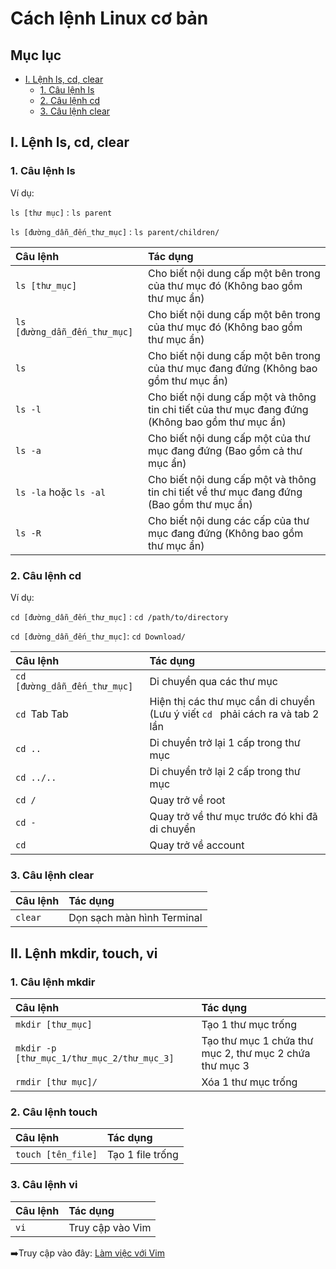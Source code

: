 # Cách lệnh Linux cơ bản
## Mục lục
- [I. Lệnh ls, cd, clear](#i-lệnh-ls-cd-clear)
  - [1. Câu lệnh ls](#1-câu-lệnh-ls)
  - [2. Câu lệnh cd](#2-câu-lệnh-cd)
  - [3. Câu lệnh clear](#3-câu-lệnh-clear)

## I. Lệnh ls, cd, clear
### 1. Câu lệnh ls

Ví dụ: 

``ls [thư mục]`` : ``ls parent``

``ls [đường_dẫn_đến_thư_mục]`` : ``ls parent/children/``

| Câu lệnh | Tác dụng |
| :--- | :--- |
| ``ls [thư_mục]`` | Cho biết nội dung cấp một bên trong của thư mục đó (Không bao gồm thư mục ẩn) |
| ``ls [đường_dẫn_đến_thư_mục]`` | Cho biết nội dung cấp một bên trong của thư mục đó (Không bao gồm thư mục ẩn) |
| ``ls`` | Cho biết nội dung cấp một bên trong của thư mục đang đứng (Không bao gồm thư mục ẩn) |
| ``ls -l`` | Cho biết nội dung cấp một và thông tin chi tiết của thư mục đang đứng (Không bao gồm thư mục ẩn) |
| ``ls -a`` | Cho biết nội dung cấp một của thư mục đang đứng (Bao gồm cả thư mục ẩn) |
| ``ls -la`` hoặc ``ls -al``| Cho biết nội dung cấp một và thông tin chi tiết về thư mục đang đứng (Bao gồm thư mục ẩn) | 
| ``ls -R`` | Cho biết nội dung các cấp của thư mục đang đứng (Không bao gồm thư mục ẩn) |

### 2. Câu lệnh cd
  
Ví dụ: 

``cd [đường_dẫn_đến_thư_mục]`` : ``cd /path/to/directory``

``cd [đường_dẫn_đến_thư_mục]``: ``cd Download/``

| Câu lệnh | Tác dụng |
| :--- | :--- |
| ``cd [đường_dẫn_đến_thư_mục]``| Di chuyển qua các thư mục |
| ``cd ``Tab Tab | Hiện thị các thư mục cần di chuyển (Lưu ý viết ``cd `` phải cách ra và tab 2 lần |
| ``cd ..`` | Di chuyển trở lại 1 cấp trong thư mục |
| ``cd ../..`` | Di chuyển trở lại 2 cấp trong thư mục |
| ``cd /`` | Quay trở về root |
| ``cd -`` | Quay trở về thư mục trước đó khi đã di chuyển |
| ``cd`` | Quay trở về account |

### 3. Câu lệnh clear

| Câu lệnh | Tác dụng |
| :--- | :--- |
| ``clear`` | Dọn sạch màn hình Terminal |

## II. Lệnh mkdir, touch, vi
### 1. Câu lệnh mkdir
| Câu lệnh | Tác dụng |
| :--- | :--- |
| ``mkdir [thư_mục]`` | Tạo 1 thư mục trống |
| ``mkdir -p [thư_mục_1/thư_mục_2/thư_mục_3]`` | Tạo thư mục 1 chứa thư mục 2, thư mục 2 chứa thư mục 3 |
| ``rmdir [thư mục]/`` | Xóa 1 thư mục trống |

### 2. Câu lệnh touch
| Câu lệnh | Tác dụng |
| :--- | :--- |
| ``touch [tên_file]`` | Tạo 1 file trống |

### 3. Câu lệnh vi
| Câu lệnh | Tác dụng |
| :--- | :--- |
| ``vi`` | Truy cập vào Vim |

:arrow_right:Truy cập vào đây: [Làm việc với Vim](https://itplusx.info/su-dung-vim-co-ban-toi-nang-cao/)

